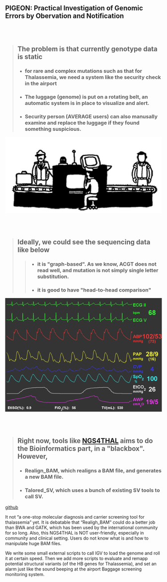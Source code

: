 
## PIGEON: Practical Investigation of Genomic Errors by Obervation and Notification

<br/><br/>

> ## The problem is that currently genotype data is static   
> - ### for rare and complex mutations such as that for Thalassemia, we need a system like the security check in the airport
> - ### The luggage (genome) is put on a rotating belt, an automatic system is in place to visualize and alert.
> - ### Security person (AVERAGE users) can also manusally examine and replace the luggage if they found something suspicious.

![London-Eye](./images/security.gif)

<br/><br/>  


> ## Ideally, we could see the sequencing data like below
> > - ### it is "graph-based". As we know, ACGT does not read well, and mutation is not simply single letter substitution.
> > - ### it is good to have "head-to-head comparison"

![ECG](./images/ecg.gif)

<br/><br/>   

> ## Right now, tools like [NGS4THAL](https://www.researchsquare.com/article/rs-542196/v1) aims to do the Bioinformatics part, in a "blackbox". However, 
> - ### Realign_BAM, which realigns a BAM file, and generates a new BAM file.
> - ### Talored_SV, which uses a bunch of existing SV tools to call SV.

[github](https://github.com/JavenCao)
 
It not “a one-stop molecular diagnosis and carrier screening tool for thalassemia” yet. 
It is debatable that “Realigh_BAM” could do a better job than BWA and GATK, which has been used by the international community for so long. 
Also, this NGS4THAL is NOT user-friendly, especially in community and clinical setting. 
Users do not know what is and how to manipulate huge BAM files.
 
We write some small external scripts to call IGV to load the genome and roll it at certain speed.
Then we add more scripts to evaluate and remapp potential structural variants (of the HB genes for Thalassemia), and set an alarm just like the sound beeping at the airport Baggage screening monitoring system.
